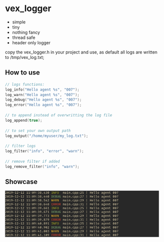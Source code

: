 # vex_logger

- simple
- tiny
- nothing fancy
- thread safe
- header only logger

copy the vex_logger.h in your project and use, as default all logs are written to /tmp/vex_log.txt;

## How to use

```cpp
// logs functions:
log_info("Hello agent %s", "007");
log_warn("Hello agent %s", "007");
log_debug("Hello agent %s", "007");
log_error("Hello agent %s", "007");

// to append instead of overwritting the log file
log_append(true);

// to set your own output path
log_output("/home/myuser/my_log.txt");

// filter logs
log_filter("info", "error", "warn");

// remove filter if added
log_remove_filter("info", "warn");

```

## Showcase
![](log_example.png)
